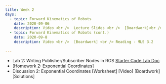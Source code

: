 ```yaml
---
title: Week 2
days:
  - topic: Forward Kinematics of Robots
    date: 2020-09-06
    description: Video <br />  Lecture Slides <br />  [Boardwork]<br />Reading - MLS 3.2
  - topic: Forward Kinematics of Robots (cont.)
    date: 2020-09-8
    description: Video <br />  [Boardwork] <br /> Reading - MLS 3.2
  
---
```


- Lab 2: Writing Publisher/Subscriber Nodes in ROS <a href="https://github.com/ucb-ee106/106a-fa22-labs-starter/tree/main/Lab2"> Starter Code </a> [Lab Doc](../assets/labs/lab2.pdf)
- [Homework 2: Exponential Coordinates]
- Discussion 2: Exponential Coordinates [Worksheet] [Video] [Boardwork] [Solutions]

